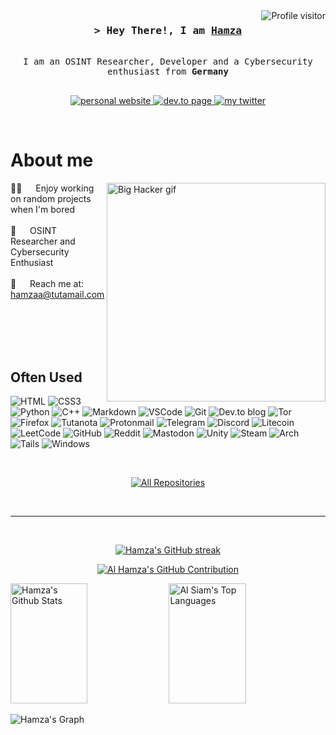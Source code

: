 

<a href="https://komarev.com/ghpvc/?username=boredinternetuser">
  <img align="right" src="https://komarev.com/ghpvc/?username=boredinternetuser&label=Visitors&color=0e75b6&style=flat" alt="Profile visitor" />
</a>



<!-- Intro  -->
<h3 align="center">
        <samp>&gt; Hey There!, I am
                <b><a target="_blank" href="https://alsiam.com">Hamza</a></b>
        </samp>
</h3>


<p align="center"> 
  <samp>
    <br>
     I am an OSINT Researcher, Developer and a Cybersecurity enthusiast from <b>Germany</b> 
    <br>
    <br>
  </samp>
</p>

<p align="center">
 <a href="https://hamza.id/" target="_blank">
  <img src="https://img.shields.io/badge/Website-DC143C?style=for-the-badge&logo=medium&logoColor=white" alt="personal website" />
 </a>
 <a href="https://dev.to/oppress" target="_blank">
  <img src="https://img.shields.io/badge/dev.to-0A0A0A?style=for-the-badge&logo=dev.to&logoColor=white" alt="dev.to page" />
 </a> 
 <a href="https://twitter.com/RelaxHamza" target="_blank">
  <img src="https://img.shields.io/badge/Twitter-1DA1F2?style=for-the-badge&logo=twitter&logoColor=white" alt="my twitter" />
 </a>
</p>
<br />

<!-- About Section -->
 # About me
 
<p>
 <img align="right" width="350" src="https://media3.giphy.com/media/v1.Y2lkPTc5MGI3NjExMGEzdnE4dGx2bmY3cG14enR2YXRzMmRkbWR4ODdhMWxxYnJocXptNiZlcD12MV9pbnRlcm5hbF9naWZfYnlfaWQmY3Q9Zw/o0vwzuFwCGAFO/giphy.webp" alt="Big Hacker gif" />
  
 👨‍💻 &emsp; Enjoy working on random projects when I'm bored <br/><br/>
 🔎 &emsp; OSINT Researcher and Cybersecurity Enthusiast <br/><br/>
 📧 &emsp; Reach me at: hamzaa@tutamail.com <br/><br/>

</p>

<br/>
<br/>
<br/>

## Often Used

![HTML](https://img.shields.io/badge/HTML5-E34F26?style=for-the-badge&logo=html5&logoColor=white)
![CSS3](https://img.shields.io/badge/CSS3-1572B6?style=for-the-badge&logo=css3&logoColor=white)
![Python](https://img.shields.io/badge/python-3670A0?style=for-the-badge&logo=python&logoColor=ffdd54)
![C++](https://img.shields.io/badge/c++-%2300599C.svg?style=for-the-badge&logo=c%2B%2B&logoColor=white)
![Markdown](https://img.shields.io/badge/Markdown-000000?style=for-the-badge&logo=markdown&logoColor=white)
![VSCode](https://img.shields.io/badge/Visual_Studio-0078d7?style=for-the-badge&logo=visual%20studio&logoColor=white)
![Git](https://img.shields.io/badge/Git-F05032?style=for-the-badge&logo=git&logoColor=white)
![Dev.to blog](https://img.shields.io/badge/dev.to-0A0A0A?style=for-the-badge&logo=dev.to&logoColor=white)
![Tor](https://img.shields.io/badge/Tor-7D4698?style=for-the-badge&logo=Tor-Browser&logoColor=white)
![Firefox](https://img.shields.io/badge/Firefox-FF7139?style=for-the-badge&logo=Firefox-Browser&logoColor=white)
![Tutanota](https://img.shields.io/badge/Tutanota-840010?style=for-the-badge&logo=Tutanota&logoColor=white)
![Protonmail](https://img.shields.io/badge/ProtonMail-8B89CC?style=for-the-badge&logo=protonmail&logoColor=white)
![Telegram](https://img.shields.io/badge/Telegram-2CA5E0?style=for-the-badge&logo=telegram&logoColor=white)
![Discord](https://img.shields.io/badge/Discord-%235865F2.svg?style=for-the-badge&logo=discord&logoColor=white)
![Litecoin](https://img.shields.io/badge/Litecoin-A6A9AA?style=for-the-badge&logo=Litecoin&logoColor=white)
![LeetCode](https://img.shields.io/badge/LeetCode-000000?style=for-the-badge&logo=LeetCode&logoColor=#d16c06)
![GitHub](https://img.shields.io/badge/github-%23121011.svg?style=for-the-badge&logo=github&logoColor=white)
![Reddit](https://img.shields.io/badge/Reddit-%23FF4500.svg?style=for-the-badge&logo=Reddit&logoColor=white)
![Mastodon](https://img.shields.io/badge/-MASTODON-%232B90D9?style=for-the-badge&logo=mastodon&logoColor=white)
![Unity](https://img.shields.io/badge/unity-%23000000.svg?style=for-the-badge&logo=unity&logoColor=white)
![Steam](https://img.shields.io/badge/steam-%23000000.svg?style=for-the-badge&logo=steam&logoColor=white)
![Arch](https://img.shields.io/badge/Arch%20Linux-1793D1?logo=arch-linux&logoColor=fff&style=for-the-badge)
![Tails](https://img.shields.io/badge/Tails%20-56347C?&style=for-the-badge&logo=tails&logoColor=white)
![Windows](https://img.shields.io/badge/Windows-0078D6?style=for-the-badge&logo=windows&logoColor=white)

<br/>

<p align="center">
  <a href="https://github.com/boredinternetuser?tab=repositories" target="_blank"><img alt="All Repositories" title="All Repositories" src="https://img.shields.io/badge/-All%20Repos-2962FF?style=for-the-badge&logo=koding&logoColor=white"/></a>
</p>

<br/>
<hr/>
<br/>

<p align="center">
  <a href="https://github.com/boredinternetuser">
    <img src="https://github-readme-streak-stats.herokuapp.com/?user=boredinternetuser&theme=radical&border=7F3FBF&background=0D1117" alt="Hamza's GitHub streak"/>
  </a>
</p>

<p align="center">
  <a href="https://github.com/boredinternetuser">
    <img src="https://github-profile-summary-cards.vercel.app/api/cards/profile-details?username=boredinternetuser&theme=radical" alt="Al Hamza's GitHub Contribution"/>
  </a>
</p>

<a> 
    <a href="https://github.com/boredinternetuser"><img alt="Hamza's Github Stats" src="https://denvercoder1-github-readme-stats.vercel.app/api?username=boredinternetuser&show_icons=true&count_private=true&theme=react&border_color=7F3FBF&bg_color=0D1117&title_color=F85D7F&icon_color=F8D866" height="192px" width="49.5%"/></a>
  <a href="https://github.com/boredinternetuser"><img alt="Al Siam's Top Languages" src="https://denvercoder1-github-readme-stats.vercel.app/api/top-langs/?username=boredinternetuser&langs_count=8&layout=compact&theme=react&border_color=7F3FBF&bg_color=0D1117&title_color=F85D7F&icon_color=F8D866" height="192px" width="49.5%"/></a>
  <br/>
</a>


![Hamza's Graph](https://github-readme-activity-graph.vercel.app/graph?username=boredinternetuser&custom_title=Al%20Siam's%20GitHub%20Activity%20Graph&bg_color=0D1117&color=7F3FBF&line=7F3FBF&point=7F3FBF&area_color=FFFFFF&title_color=FFFFFF&area=true)
